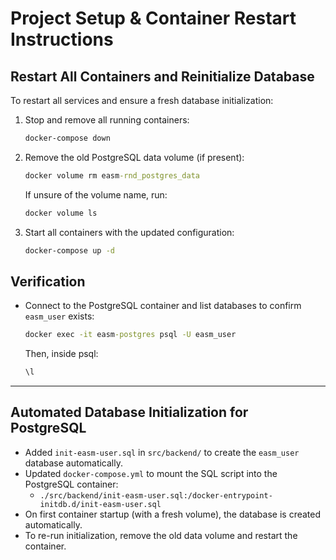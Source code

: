 # Project Setup & Container Restart Instructions

## Restart All Containers and Reinitialize Database

To restart all services and ensure a fresh database initialization:

1. Stop and remove all running containers:
   ```cmd
   docker-compose down
   ```
2. Remove the old PostgreSQL data volume (if present):
   ```cmd
   docker volume rm easm-rnd_postgres_data
   ```
   If unsure of the volume name, run:
   ```cmd
   docker volume ls
   ```
3. Start all containers with the updated configuration:
   ```cmd
   docker-compose up -d
   ```

## Verification
- Connect to the PostgreSQL container and list databases to confirm `easm_user` exists:
  ```cmd
  docker exec -it easm-postgres psql -U easm_user
  ```
  Then, inside psql:
  ```sql
  \l
  ```

---

## Automated Database Initialization for PostgreSQL

- Added `init-easm-user.sql` in `src/backend/` to create the `easm_user` database automatically.
- Updated `docker-compose.yml` to mount the SQL script into the PostgreSQL container:
  - `./src/backend/init-easm-user.sql:/docker-entrypoint-initdb.d/init-easm-user.sql`
- On first container startup (with a fresh volume), the database is created automatically.
- To re-run initialization, remove the old data volume and restart the container.
